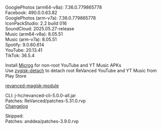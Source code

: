 GooglePhotos (arm64-v8a): 7.36.0.779865778  
Facebook: 490.0.0.63.82  
GooglePhotos (arm-v7a): 7.36.0.779865778  
IconPackStudio: 2.2 build 016  
SoundCloud: 2025.05.27-release  
Music (arm64-v8a): 8.05.51  
Music (arm-v7a): 8.05.51  
Spotify: 9.0.60.614  
YouTube: 20.13.41  
TikTok: 36.5.4  

Install [Microg](https://github.com/ReVanced/GmsCore/releases) for non-root YouTube and YT Music APKs  
Use [zygisk-detach](https://github.com/j-hc/zygisk-detach) to detach root ReVanced YouTube and YT Music from Play Store  

[revanced-magisk-module](https://github.com/j-hc/revanced-magisk-module)
  
CLI: j-hc/revanced-cli-5.0.0-all.jar  
Patches: ReVanced/patches-5.31.0.rvp  
[Changelog](https://github.com/ReVanced/revanced-patches/releases/tag/v5.31.0)  

Skipped:  
Patches: anddea/patches-3.9.0.rvp        
